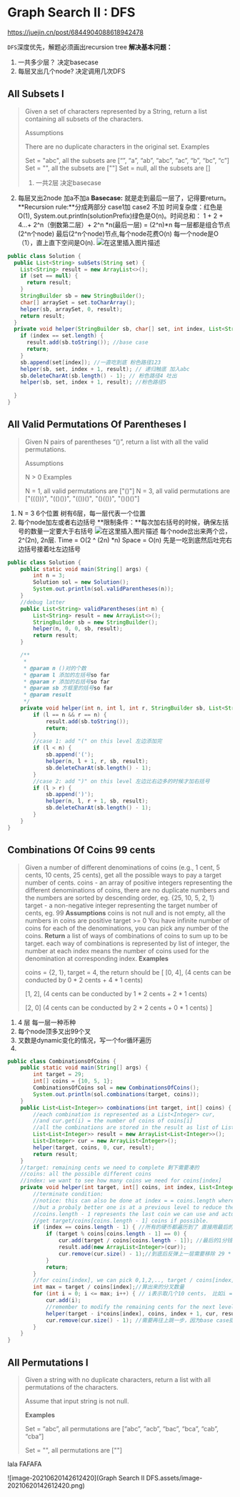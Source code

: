 # Graph Search II : DFS
https://juejin.cn/post/6844904088618942478

`DFS`深度优先，解题必须画出recursion tree
**解决基本问题：**

1. 一共多少层？   决定basecase
2. 每层叉出几个node?  决定调用几次DFS 
## All Subsets I
> Given a set of characters represented by a String, return a list
> containing all subsets of the characters.
>
> Assumptions
>
> There are no duplicate characters in the original set. Examples
>
> Set = "abc", all the subsets are [“”, “a”, “ab”, “abc”, “ac”, “b”,
> “bc”, “c”] Set = "", all the subsets are [""] Set = null, all the
> subsets are []
>  1. 一共2层   决定basecase
2. 每层叉出2node 加a不加a
**Basecase:** 就是走到最后一层了，记得要return。
**Recursion rule:**分成两部分 case1加 case2 不加
时间复杂度：红色是O(1), System.out.println(solutionPrefix)绿色是O(n)。时间总和：
1 + 2 + 4…+ 2^n（倒数第二层）+ 2^n *n(最后一层) = (2^n)*n
每一层都是组合节点(2^n个node)   最后(2^n个node)节点,每个node花费O(n)
每一个node是O（1），直上直下空间是O(n). 
![在这里插入图片描述](https://img-blog.csdnimg.cn/20210620094551667.png?x-oss-process=image/watermark,type_ZmFuZ3poZW5naGVpdGk,shadow_10,text_aHR0cHM6Ly9ibG9nLmNzZG4ubmV0L3JpY2hhcmQyMDE4MDM=,size_16,color_FFFFFF,t_70#pic_center)


```java
public class Solution {
  public List<String> subSets(String set) {
    List<String> result = new ArrayList<>();
    if (set == null) {
      return result;
    }
    StringBuilder sb = new StringBuilder();
    char[] arraySet = set.toCharArray();
    helper(sb, arraySet, 0, result);
    return result;
  }
  private void helper(StringBuilder sb, char[] set, int index, List<String> result) {
    if (index == set.length) {
      result.add(sb.toString()); //base case 
      return;
    }
    sb.append(set[index]); //一直吃到底 粉色路径123
    helper(sb, set, index + 1, result); // 递归触底 加入abc
    sb.deleteCharAt(sb.length() - 1); // 粉色路径4 吐出
    helper(sb, set, index + 1, result); //粉色路径5 
   
  }
}
```

## All Valid Permutations Of Parentheses I

> Given N pairs of parentheses “()”, return a list with all the valid
> permutations.
>
> Assumptions
>
> N > 0 Examples
>
> N = 1, all valid permutations are ["()"] N = 3, all valid permutations
> are ["((()))", "(()())", "(())()", "()(())", "()()()"]


1.  N = 3  6个位置 树有6层，每一层代表一个位置 
2. 每个node加左或者右边括号 
**限制条件：**每次加右括号的时候，确保左括号的数量一定要大于右括号
![在这里插入图片描述](https://img-blog.csdnimg.cn/20210620112615159.png?x-oss-process=image/watermark,type_ZmFuZ3poZW5naGVpdGk,shadow_10,text_aHR0cHM6Ly9ibG9nLmNzZG4ubmV0L3JpY2hhcmQyMDE4MDM=,size_16,color_FFFFFF,t_70#pic_center)
每个node岔出来两个岔，2^(2n), 2n层.
Time = O(2 ^ (2n) *n) Space = O(n)
先是一吃到底然后吐完右边括号接着吐左边括号
```java
public class Solution {
    public static void main(String[] args) {
        int n = 3;
        Solution sol = new Solution();
        System.out.println(sol.validParentheses(n));
    }
    //debug latter
    public List<String> validParentheses(int n) {
        List<String> result = new ArrayList<>();
        StringBuilder sb = new StringBuilder();
        helper(n, 0, 0, sb, result);
        return result;
    }

    /**
     *
     * @param n ()对的个数
     * @param l 添加的左括号so far
     * @param r 添加的右括号so far
     * @param sb 方框里的括号so far
     * @param result
     */
    private void helper(int n, int l, int r, StringBuilder sb, List<String> result) {
        if (l == n && r == n) {
            result.add(sb.toString());
            return;
        }
        //case 1: add "(" on this level 左边添加完
        if (l < n) {
            sb.append('(');
            helper(n, l + 1, r, sb, result);
            sb.deleteCharAt(sb.length() - 1);
        }
        //case 2: add ")" on this level 左边比右边多的时候才加右括号
        if (l > r) {
            sb.append(')');
            helper(n, l, r + 1, sb, result);
            sb.deleteCharAt(sb.length() - 1);
        }
    }
}
```

## Combinations Of Coins 99 cents

> Given a number of different denominations of coins (e.g., 1 cent, 5
> cents, 10 cents, 25 cents), get all the possible ways to pay a target
> number of cents. coins - an array of positive integers representing
> the different denominations of coins, there are no duplicate numbers
> and the numbers are sorted by descending order, eg. {25, 10, 5, 2, 1}
> target - a non-negative integer representing the target number of
> cents, eg. 99
> **Assumptions** coins is not null and is not empty, all the numbers in coins are positive target >= 0 You have infinite number of coins for
> each of the denominations, you can pick any number of the coins.
> **Return** a list of ways of combinations of coins to sum up to be target. each way of combinations is represented by list of integer,
> the number at each index means the number of coins used for the
> denomination at corresponding index.
> **Examples**
>
> coins = {2, 1}, target = 4, the return should be [   [0, 4],   (4
> cents can be conducted by 0 * 2 cents + 4 * 1 cents)
>
> [1, 2],   (4 cents can be conducted by 1 * 2 cents + 2 * 1 cents)
>
> [2, 0]    (4 cents can be conducted by 2 * 2 cents + 0 * 1 cents) ]
1. 4 层 每一层一种币种
2. 每个node顶多叉出99个叉 
3. 叉数是dynamic变化的情况，写一个for循环遍历
4. 

```java
public class CombinationsOfCoins {
    public static void main(String[] args) {
        int target = 29;
        int[] coins = {10, 5, 1};
        CombinationsOfCoins sol = new CombinationsOfCoins();
        System.out.println(sol.combinations(target, coins));
    }
    public List<List<Integer>> combinations(int target, int[] coins) {
        //each combination is represented as a List<Integer> cur,
        //and cur.get(i) = the number of coins of coins[i]
        //all the combinations are stored in the result as list of List<Integer>
        List<List<Integer>> result = new ArrayList<List<Integer>>();
        List<Integer> cur = new ArrayList<Integer>();
        helper(target, coins, 0, cur, result);
        return result;
    }
    //target: remaining cents we need to complete 剩下需要凑的
    //coins: all the possible different coins
    //index: we want to see how many coins we need for coins[index]
    private void helper(int target, int[] coins, int index, List<Integer> cur, List<List<Integer>> result) {
        //terminate condition:
        //notice: this can also be done at index = = coins.length where all the coins have been picked
        //but a probaly better one is at a previous level to reduce the number of unnecessary branches in the DFS
        //coins.length - 1 represents the last coin we can use and actually what we can do at this level is to
        //get target/coins[coins.length - 1] coins if possible.
        if (index == coins.length - 1) { //所有的硬币都遍历到了 直接用最后的1分钱来凑
            if (target % coins[coins.length - 1] == 0) {
                cur.add(target / coins[coins.length - 1]); //最后的1分钱个数
                result.add(new ArrayList<Integer>(cur));
                cur.remove(cur.size() - 1);//到底后反弹上一层需要移除 29 * 1
            }
            return;
        }
        //for coins[index], we can pick 0,1,2,.., target / coins[index] coins.
        int max = target / coins[index];//算出来的分叉数量
        for (int i = 0; i <= max; i++) { // i表示取几个10 cents， 比如i = 1, 表示取一个10 cents
            cur.add(i);
            //remember to modify the remaining cents for the next level
            helper(target - i*coins[index], coins, index + 1, cur, result);
            cur.remove(cur.size() - 1); //需要再往上跳一步，因为base case提前了，图中的第5步
        }
    }
}
```


## All Permutations I

>
>
>Given a string with no duplicate characters, return a list with all permutations of the characters.
>
>Assume that input string is not null.
>
>**Examples**
>
>Set = “abc”, all permutations are [“abc”, “acb”, “bac”, “bca”, “cab”, “cba”]
>
>Set = "", all permutations are [""]



lala FAFAFA

![image-20210620142612420](Graph Search II  DFS.assets/image-20210620142612420.png)

